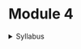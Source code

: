 # Module 4

<details>

<summary>Syllabus</summary>



**COMPUTATIONAL APPROACHES TO PROBLEM-SOLVING**

_(Introductory diagrammatic/algorithmic explanations only. Analysis not required)_

**Brute-force Approach**

* **Example:**
  * Padlock
  * Password guessing

**Divide-and-conquer Approach**

* **Example:**
  * The Merge Sort Algorithm
* Advantages of Divide-and-Conquer Approach
* Disadvantages of Divide-and-Conquer Approach

**Dynamic Programming Approach**

* **Example:**
  * Fibonacci series
* Recursion vs Dynamic Programming

**Greedy Algorithm Approach**

* **Example:**
  * Given an array of positive integers, each indicating the completion time for a task, find the maximum number of tasks that can be completed in the limited amount of time available.
* Motivations for the Greedy Approach
* Characteristics of the Greedy Algorithm
* Greedy Algorithms vs Dynamic Programming

**Randomized Approach**

* **Examples:**
  1. A company selling jeans gives a coupon for each pair of jeans. There are `n` different coupons. Collecting `n` different coupons would give you free jeans. How many jeans do you expect to buy before getting a free one?
  2. `n` people go to a party and drop off their hats to a hat-check person. When the party is over, a different hat-check person is on duty and returns the `n` hats randomly back to each person. What is the expected number of people who get back their hats?
* Motivations for the Randomized Approach

</details>

